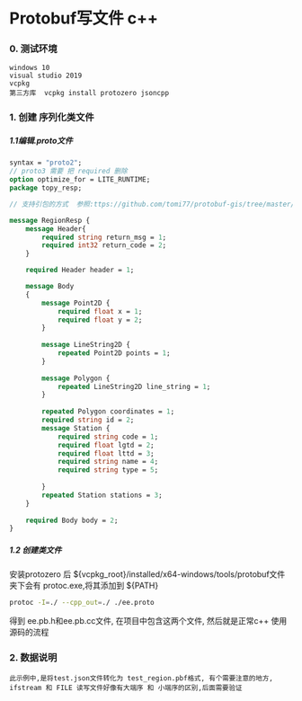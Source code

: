 # Protobuf写文件 c++

### 0. 测试环境

```
windows 10
visual studio 2019
vcpkg 
第三方库  vcpkg install protozero jsoncpp
```



### 1. 创建 序列化类文件

##### 1.1编辑.proto文件

```protobuf
syntax = "proto2";
// proto3 需要 把 required 删除
option optimize_for = LITE_RUNTIME;
package topy_resp;

// 支持引包的方式  参照:ttps://github.com/tomi77/protobuf-gis/tree/master/gis/protobuf , 这里为了测试方便, 放到一个文件里面

message RegionResp {
	message Header{
		required string return_msg = 1;
		required int32 return_code = 2;
	}

	required Header header = 1;

	message Body 
	{
		message Point2D {
			required float x = 1;
			required float y = 2;
		}
		
		message LineString2D {
			repeated Point2D points = 1;
		}
		
		message Polygon {
			repeated LineString2D line_string = 1;
		}
		
		repeated Polygon coordinates = 1;
		required string id = 2;
		message Station {
			required string code = 1;
			required float lgtd = 2;
			required float lttd = 3;
			required string name = 4;
			required string type = 5;
			
		}
		repeated Station stations = 3;
	}
	
	required Body body = 2;
}


```

##### 1.2 创建类文件

安装protozero 后 ${vcpkg_root}/installed/x64-windows/tools/protobuf文件夹下会有 protoc.exe,将其添加到 ${PATH}

```bash
protoc -I=./ --cpp_out=./ ./ee.proto
```

得到 ee.pb.h和ee.pb.cc文件, 在项目中包含这两个文件, 然后就是正常c++ 使用源码的流程



### 2. 数据说明

```
此示例中,是将test.json文件转化为 test_region.pbf格式, 有个需要注意的地方, ifstream 和 FILE 读写文件好像有大端序 和 小端序的区别,后面需要验证
```

